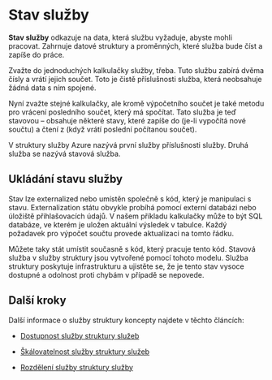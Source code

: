 <properties
   pageTitle="Definování a správě stavu | Microsoft Azure"
   description="Jak definovat a správě stavu služby v struktury služby"
   services="service-fabric"
   documentationCenter=".net"
   authors="appi101"
   manager="timlt"
   editor=""/>

<tags
   ms.service="service-fabric"
   ms.devlang="dotnet"
   ms.topic="article"
   ms.tgt_pltfrm="NA"
   ms.workload="NA"
   ms.date="08/10/2016"
   ms.author="aprameyr"/>

# <a name="service-state"></a>Stav služby
**Stav služby** odkazuje na data, která službu vyžaduje, abyste mohli pracovat. Zahrnuje datové struktury a proměnných, které služba bude číst a zapíše do práce.

Zvažte do jednoduchých kalkulačky služby, třeba. Tuto službu zabírá dvěma čísly a vrátí jejich součet. Toto je čistě příslušnosti služba, která neobsahuje žádná data s ním spojené.

Nyní zvažte stejné kalkulačky, ale kromě výpočetního součet je také metodu pro vrácení posledního součet, který má spočítat. Tato služba je teď stavovou – obsahuje některé stavy, které zapíše do (je-li vypočítá nové součtu) a čtení z (když vrátí poslední počítanou součet).

V struktury služby Azure nazývá první služby příslušnosti služby. Druhá služba se nazývá stavová služba.

## <a name="storing-service-state"></a>Ukládání stavu služby
Stav lze externalized nebo umístěn společně s kód, který je manipulaci s stavu. Externalization státu obvykle probíhá pomocí externí databázi nebo úložiště přihlašovacích údajů. V našem příkladu kalkulačky může to být SQL databáze, ve kterém je uložen aktuální výsledek v tabulce. Každý požadavek pro výpočet součtu provede aktualizaci na tomto řádku.

Můžete taky stát umístit současně s kód, který pracuje tento kód. Stavová služba v služby struktury jsou vytvořené pomocí tohoto modelu. Služba struktury poskytuje infrastrukturu a ujistěte se, že je tento stav vysoce dostupné a odolnost proti chybám v případě se nepovede.

## <a name="next-steps"></a>Další kroky

Další informace o služby struktury koncepty najdete v těchto článcích:

- [Dostupnost služby struktury služeb](service-fabric-availability-services.md)

- [Škálovatelnost služby struktury služeb](service-fabric-concepts-scalability.md)

- [Rozdělení služby struktury služby](service-fabric-concepts-partitioning.md)
